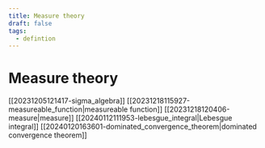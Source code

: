 ```yaml
---
title: Measure theory
draft: false
tags:
  - defintion
---
```

# Measure theory

[[20231205121417-sigma_algebra]]
[[20231218115927-measureable_function|measureable function]]
[[20231218120406-measure|measure]]
[[20240112111953-lebesgue_integral|Lebesgue integral]]
[[20240120163601-dominated_convergence_theorem|dominated convergence theorem]]
